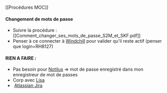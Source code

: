 [[Procédures MOC]]

#### Changement de mots de passe
-   Suivre la procédure : [[Comment_changer_ses_mots_de_passe_S2M_et_SKF.pdf]]
-   Penser à ce connecter à [Windchill](http://windchill.skf.net/) pour valider qu'il reste actif (penser que login=RH8127)

#### RIEN A FAIRE :
-   Pas besoin pour [Notilus](https://s49.mynotilus.com/s2m/) => mot de passe enregistré dans mon enregistreur de mot de passes
-   Corp avec [Lisa](onenote:#7.81.01%20CORP&section-id={74E1DCB1-A834-43DF-AACF-0D592083BDBA}&page-id={BC29379E-6999-4AAA-BC94-941A508FF436}&object-id={99295FB1-87FA-074B-1DF0-0084BB0BF008}&17&base-path=https://skfgroup-my.sharepoint.com/personal/pierre_bouculat_skf_com/Documents/Documents/Blocs-notes/WORK/7%20Other.one)
-    [Atlassian Jira](https://skfconnectivityroom.atlassian.net/jira/projects)